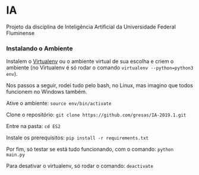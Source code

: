 # IA

Projeto da disciplina de Inteligência Artificial da Universidade Federal Fluminense

### Instalando o Ambiente

Instalem o [Virtualenv](https://pythonacademy.com.br/blog/python-e-virtualenv-como-programar-em-ambientes-virtuais "Virtualenv") ou o ambiente virtual de sua escolha e criem o ambiente (no Virtualenv é só rodar o comando ```virtualenv --python=python3 env```).

Nos passos a seguir, rodei tudo pelo bash, no Linux, mas imagino que todos funcionem no Windows também.

Ative o ambiente:
```source env/bin/activate```

Clone o repositório:
```git clone https://github.com/gresas/IA-2019.1.git```

Entre na pasta:
```cd ES2```

Instale os prerequisitos:
```pip install -r requirements.txt```

Por fim, só testar se está tudo funcionando, com o comando:
```python main.py```

Para desativar o virtualenv, só rodar o comando:
```deactivate```
